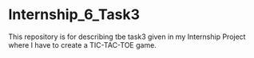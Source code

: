 # Internship_6_Task3
This repository is for describing tbe task3 given in my Internship Project where I have to create a TIC-TAC-TOE game.
